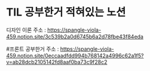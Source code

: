 # TIL 공부한거 적혀있는 노션 
디자인 이론 주소 : https://spangle-viola-459.notion.site/3c539b2a0d6745b6a2d78fbe43f84eda

#프론트 공부한거 주소 : https://spangle-viola-459.notion.site/0eccaadfdd994b768142a4996c62a1f5?v=ab28dcb2105142fd8aaf0ba73c9f28c2

